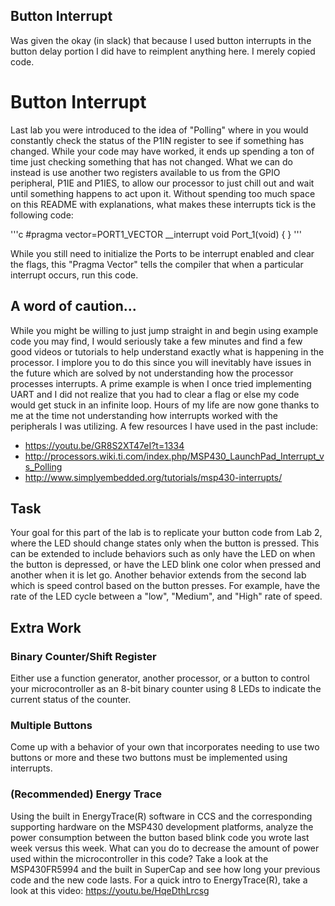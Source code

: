 ## Button Interrupt

Was given the okay (in slack) that because I used button interrupts in the button delay portion I did have to reimplent anything here. I merely copied code.  

# Button Interrupt
Last lab you were introduced to the idea of "Polling" where in you would constantly check the status of the P1IN register to see if something has changed. While your code may have worked, it ends up spending a ton of time just checking something that has not changed. What we can do instead is use another two registers available to us from the GPIO peripheral, P1IE and P1IES, to allow our processor to just chill out and wait until something happens to act upon it. Without spending too much space on this README with explanations, what makes these interrupts tick is the following code:

'''c
#pragma vector=PORT1_VECTOR
__interrupt void Port_1(void)
{
}
'''

While you still need to initialize the Ports to be interrupt enabled and clear the flags, this "Pragma Vector" tells the compiler that when a particular interrupt occurs, run this code. 

## A word of caution...
While you might be willing to just jump straight in and begin using example code you may find, I would seriously take a few minutes and find a few good videos or tutorials to help understand exactly what is happening in the processor. I implore you to do this since you will inevitably have issues in the future which are solved by not understanding how the processor processes interrupts. A prime example is when I once tried implementing UART and I did not realize that you had to clear a flag or else my code would get stuck in an infinite loop. Hours of my life are now gone thanks to me at the time not understanding how interrupts worked with the peripherals I was utilizing. A few resources I have used in the past include:
* https://youtu.be/GR8S2XT47eI?t=1334
* http://processors.wiki.ti.com/index.php/MSP430_LaunchPad_Interrupt_vs_Polling
* http://www.simplyembedded.org/tutorials/msp430-interrupts/

## Task
Your goal for this part of the lab is to replicate your button code from Lab 2, where the LED should change states only when the button is pressed. This can be extended to include behaviors such as only have the LED on when the button is depressed, or have the LED blink one color when pressed and another when it is let go. Another behavior extends from the second lab which is speed control based on the button presses. For example, have the rate of the LED cycle between a "low", "Medium", and "High" rate of speed.

## Extra Work 
### Binary Counter/Shift Register
Either use a function generator, another processor, or a button to control your microcontroller as an 8-bit binary counter using 8 LEDs to indicate the current status of the counter.

### Multiple Buttons
Come up with a behavior of your own that incorporates needing to use two buttons or more and these two buttons must be implemented using interrupts.

### (Recommended) Energy Trace
Using the built in EnergyTrace(R) software in CCS and the corresponding supporting hardware on the MSP430 development platforms, analyze the power consumption between the button based blink code you wrote last week versus this week. What can you do to decrease the amount of power used within the microcontroller in this code? Take a look at the MSP430FR5994 and the built in SuperCap and see how long your previous code and the new code lasts. For a quick intro to EnergyTrace(R), take a look at this video: https://youtu.be/HqeDthLrcsg
